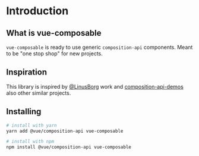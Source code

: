 # Introduction

## What is vue-composable

`vue-composable` is ready to use generic `composition-api` components. Meant to be "one stop shop" for new projects.

## Inspiration

This library is inspired by [@LinusBorg](https://github.com/LinusBorg) work and [composition-api-demos](https://github.com/LinusBorg/composition-api-demos)  also other similar projects.

## Installing

```bash
# install with yarn
yarn add @vue/composition-api vue-composable

# install with npm
npm install @vue/composition-api vue-composable
```
